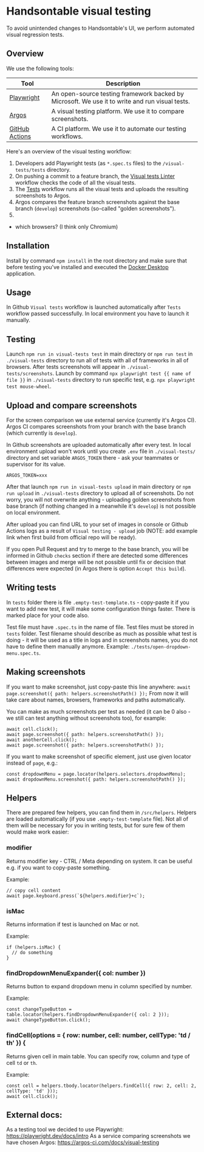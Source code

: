 # Handsontable visual testing

To avoid unintended changes to Handsontable's UI, we perform automated visual regression tests.

## Overview

We use the following tools:

| Tool                                                                                                   | Description                                                                                    |
| ------------------------------------------------------------------------------------------------------ | ---------------------------------------------------------------------------------------------- |
| [Playwright](https://playwright.dev/docs/intro)                                                        | An open-source testing framework backed by Microsoft. We use it to write and run visual tests. |
| [Argos](https://argos-ci.com/docs/visual-testing)                                                      | A visual testing platform. We use it to compare screenshots.                                   |
| [GitHub Actions](https://github.com/handsontable/handsontable/blob/develop/.github/workflows/test.yml) | A CI platform. We use it to automate our testing workflows.                                    |

Here's an overview of the visual testing workflow:

1. Developers add Playwright tests (as `*.spec.ts` files) to the `/visual-tests/tests` directory.
2. On pushing a commit to a feature branch, the
   [Visual tests Linter](https://github.com/handsontable/handsontable/actions/workflows/visual-tests-linter.yml) workflow
   checks the code of all the visual tests.
3. The [Tests](https://github.com/handsontable/handsontable/actions/workflows/test.yml) workflow runs all the visual tests
   and uploads the resulting screenshots to Argos.
4. Argos compares the feature branch screenshots against the base branch (`develop`) screenshots
   (so-called "golden screenshots").
5. 

- which browsers? (I think only Chromium)

## Installation

Install by command `npm install` in the root directory and make sure that before testing you've installed and executed the [Docker Desktop](https://www.docker.com/products/docker-desktop/) application.

## Usage

In Github `Visual tests` workflow is launched automatically after `Tests` workflow passed successfully. In local environment you have to launch it manually.

## Testing

Launch `npm run in visual-tests test` in main directory or `npm run test` in `./visual-tests` directory to run all of tests with all of frameworks in all of browsers. After tests screenshots will appear in `./visual-tests/screenshots`.
Launch by command `npx playwright test {{ name of file }}` in `./visual-tests` directory to run specific test, e.g. `npx playwright test mouse-wheel`.

## Upload and compare screenshots

For the screen comparison we use external service (currently it's Argos CI). Argos CI compares screenshots from your branch with the base branch (which currently is `develop`).

In Github screenshots are uploaded automatically after every test.
In local environment upload won't work until you create `.env` file in `./visual-tests/` directory and set variable `ARGOS_TOKEN` there - ask your teammates or supervisor for its value.

```
ARGOS_TOKEN=xxx
```

After that launch `npm run in visual-tests upload` in main directory or `npm run upload` in `./visual-tests` directory to upload all of screenshots. Do not worry, you will not overwrite anything - uploading golden screenshots from base branch (if nothing changed in a meanwhile it's `develop`) is not possible on local environment.

After upload you can find URL to your set of images in console or Github Actions logs as a result of `Visual testing - upload` job (NOTE: add example link when first build from official repo will be ready).

If you open Pull Request and try to merge to the base branch, you will be informed in Github `checks` section if there are detected some differences between images and merge will be not possible until fix or decision that differences were expected (in Argos there is option `Accept this build`).

## Writing tests

In `tests` folder there is file `.empty-test-template.ts` - copy-paste it if you want to add new test, it will make some configuration things faster. There is marked place for your code also.

Test file must have `.spec.ts` in the name of file.
Test files must be stored in `tests` folder.
Test filename should describe as much as possible what test is doing - it will be used as a title in logs and in screenshots names, you do not have to define them manually anymore. Example: `./tests/open-dropdown-menu.spec.ts`.

## Making screenshots

If you want to make screenshot, just copy-paste this line anywhere:
`await page.screenshot({ path: helpers.screenshotPath() });`
From now it will take care about names, browsers, frameworks and paths automatically.

You can make as much screenshots per test as needed (it can be 0 also - we still can test anything without screenshots too), for example:

```
await cell.click();
await page.screenshot({ path: helpers.screenshotPath() });
await anotherCell.click();
await page.screenshot({ path: helpers.screenshotPath() });
```

If you want to make screenshot of specific element, just use given locator instead of `page`, e.g.:

```
const dropdownMenu = page.locator(helpers.selectors.dropdownMenu);
await dropdownMenu.screenshot({ path: helpers.screenshotPath() });
```

## Helpers

There are prepared few helpers, you can find them in `/src/helpers`. Helpers are loaded automatically (if you use `.empty-test-template` file). Not all of them will be necessary for you in writing tests, but for sure few of them would make work easier:

### modifier
Returns modifier key - CTRL / Meta depending on system. It can be useful e.g. if you want to copy-paste something.

Example:
```
// copy cell content
await page.keyboard.press(`${helpers.modifier}+c`);
```

### isMac
Returns information if test is launched on Mac or not.

Example:
```
if (helpers.isMac) {
  // do something
}
```

### findDropdownMenuExpander({ col: number })
Returns button to expand dropdown menu in column specified by number.

Example:
```
const changeTypeButton = table.locator(helpers.findDropdownMenuExpander({ col: 2 }));
await changeTypeButton.click();
```

### findCell(options = { row: number, cell: number, cellType: 'td / th' }) {
Returns given cell in main table. You can specify row, column and type of cell `td` or `th`.

Example:
```
const cell = helpers.tbody.locator(helpers.findCell({ row: 2, cell: 2, cellType: 'td' }));
await cell.click();
```

## External docs:
As a testing tool we decided to use Playwright: https://playwright.dev/docs/intro
As a service comparing screenshots we have chosen Argos: https://argos-ci.com/docs/visual-testing
